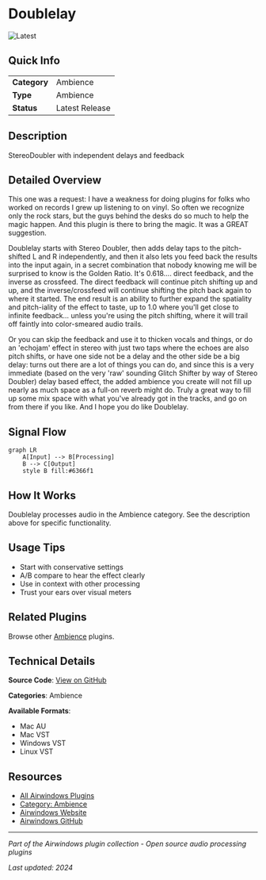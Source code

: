 # Doublelay

![Latest](https://img.shields.io/badge/-Latest-10b981)

## Quick Info

| | |
|---|---|
| **Category** | Ambience |
| **Type** | Ambience |
| **Status** | Latest Release |

## Description

StereoDoubler with independent delays and feedback

## Detailed Overview

This one was a request: I have a weakness for doing plugins for folks who worked on records I grew up listening to on vinyl. So often we recognize only the rock stars, but the guys behind the desks do so much to help the magic happen. And this plugin is there to bring the magic. It was a GREAT suggestion.

Doublelay starts with Stereo Doubler, then adds delay taps to the pitch-shifted L and R independently, and then it also lets you feed back the results into the input again, in a secret combination that nobody knowing me will be surprised to know is the Golden Ratio. It's 0.618.... direct feedback, and the inverse as crossfeed. The direct feedback will continue pitch shifting up and up, and the inverse/crossfeed will continue shifting the pitch back again to where it started. The end result is an ability to further expand the spatiality and pitch-iality of the effect to taste, up to 1.0 where you'll get close to infinite feedback… unless you're using the pitch shifting, where it will trail off faintly into color-smeared audio trails.

Or you can skip the feedback and use it to thicken vocals and things, or do an 'echojam' effect in stereo with just two taps where the echoes are also pitch shifts, or have one side not be a delay and the other side be a big delay: turns out there are a lot of things you can do, and since this is a very immediate (based on the very 'raw' sounding Glitch Shifter by way of Stereo Doubler) delay based effect, the added ambience you create will not fill up nearly as much space as a full-on reverb might do. Truly a great way to fill up some mix space with what you've already got in the tracks, and go on from there if you like. And I hope you do like Doublelay.

## Signal Flow

```mermaid
graph LR
    A[Input] --> B[Processing]
    B --> C[Output]
    style B fill:#6366f1
```

## How It Works

Doublelay processes audio in the Ambience category. See the description above for specific functionality.

## Usage Tips

- Start with conservative settings
- A/B compare to hear the effect clearly
- Use in context with other processing
- Trust your ears over visual meters


## Related Plugins

Browse other [Ambience](../categories/ambience.md) plugins.


## Technical Details

**Source Code**: [View on GitHub](https://github.com/airwindows/airwindows/tree/master/plugins/LinuxVST/src/Doublelay)

**Categories**: Ambience

**Available Formats**:
- Mac AU
- Mac VST
- Windows VST
- Linux VST

## Resources

- [All Airwindows Plugins](../../README.md)
- [Category: Ambience](../categories/ambience.md)
- [Airwindows Website](https://www.airwindows.com)
- [Airwindows GitHub](https://github.com/airwindows/airwindows)

---

*Part of the Airwindows plugin collection - Open source audio processing plugins*

*Last updated: 2024*
